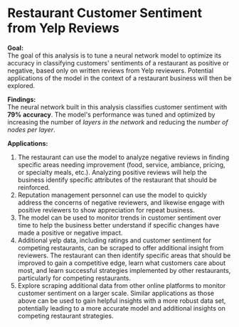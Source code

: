 # Restaurant Customer Sentiment from Yelp Reviews


**Goal:**<br>
The goal of this analysis is to tune a neural network model to optimize its accuracy in classifying customers' sentiments of a restaurant as positive or negative, based only on written reviews from Yelp reviewers. Potential applications of the model in the context of a restaurant business will then be explored.  

**Findings:**<br>
The neural network built in this analysis classifies customer sentiment with **79% accuracy**. The model's performance was tuned and optimized by increasing the number of _layers in the network_ and reducing the _number of nodes per layer_.   


**Applications:**<br>
1. The restaurant can use the model to analyze negative reviews in finding specific areas needing improvement (food, service, ambiance, pricing, or specialty meals, etc.). Analyzing positive reviews will help the business identify specific attributes of the restaurant that should be reinforced. 
2. Reputation management personnel can use the model to quickly address the concerns of negative reviewers, and likewise engage with positive reviewers to show appreciation for repeat business. 
3. The model can be used to monitor trends in customer sentiment over time to help the business better understand if specific changes have made a positive or negative impact.
4. Additional yelp data, including ratings and customer sentiment for competing restaurants, can be scraped to offer additional insight from reviewers. The restaurant can then identify specific areas that should be improved to gain a competitive edge, learn what customers care about most, and learn successful strategies implemented by other restaurants, particularly for competing restaurants. 
5. Explore scraping additional data from other online platforms to monitor customer sentiment on a larger scale. Similar applications as those above can be used to gain helpful insights with a more robust data set, potentially leading to a more accurate model and additional insights on competing restaurant strategies. 

